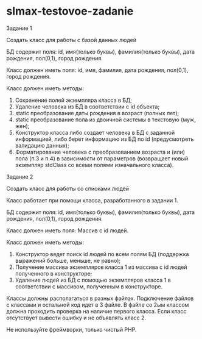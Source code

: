 # slmax-testovoe-zadanie

Задание 1

Создать класс для работы с базой данных людей

БД содержит поля:
id, имя(только буквы), фамилия(только буквы), дата рождения, пол(0,1), город рождения.

Класс должен иметь поля:
id, имя, фамилия, дата рождения, пол(0,1), город рождения.

Класс должен иметь методы:
1. Сохранение полей экземпляра класса в БД;
2. Удаление человека из БД в соответствии с id объекта;
3. static преобразование даты рождения в возраст (полных лет);
4. static преобразование пола из двоичной системы в текстовую (муж, жен);
5. Конструктор класса либо создает человека в БД с заданной информацией, либо берет информацию из БД по id (предусмотреть валидацию данных);
6. Форматирование человека с преобразованием возраста и (или) пола (п.3 и п.4) в зависимости от параметров (возвращает новый экземпляр stdClass со всеми полями изначального класса).

Задание 2

Создать класс для работы со списками людей

Класс работает при помощи класса, разработанного в задании 1.

БД содержит поля:
id, имя(только буквы), фамилия(только буквы), дата рождения, пол(0,1), город рождения.

Класс должен иметь поля:
Массив с id людей.

Класс должен иметь методы:
1. Конструктор ведет поиск id людей по всем полям БД (поддержка выражений больше, меньше, не равно);
2. Получение массива экземпляров класса 1 из массива с id людей полученного в конструкторе;
3. Удаление людей из БД с помощью экземпляров класса 1 в соответствии с массивом, полученным в конструкторе.

Классы должны располагаться в разных файлах.
Подключение файлов с классами и остальной код идет в 3 файле.
В файле со 2ым классом должна проходить проверка на наличие первого класса.
Если класс отсутствует вывести ошибку и не объявлять класс 2.

Не используйте фреймворки, только чистый PHP.
